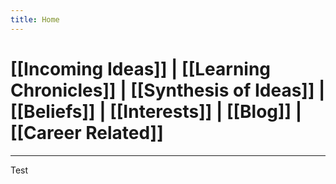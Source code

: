 ```yaml
---
title: Home
---
```

# [[Incoming Ideas]] | [[Learning Chronicles]] | [[Synthesis of Ideas]] | [[Beliefs]] | [[Interests]] | [[Blog]] | [[Career Related]]

---

Test